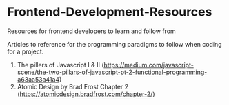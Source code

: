 # Frontend-Development-Resources
Resources for frontend developers to learn and follow from


Articles to reference for the programming paradigms to follow when coding for a project.

1. The pillers of Javascript I & II (https://medium.com/javascript-scene/the-two-pillars-of-javascript-pt-2-functional-programming-a63aa53a41a4)
2. Atomic Design by Brad Frost Chapter 2 (https://atomicdesign.bradfrost.com/chapter-2/)

